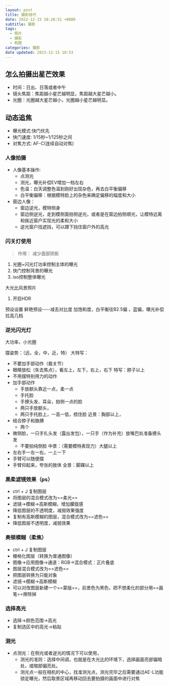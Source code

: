 ```yaml
---
layout: post
title: 摄影技巧
date: 2022-12-15 10:28:51 +0800
subtitle: 摄影
tags:
  - 照片
  - 摄影
  - 构图
categories: 摄影
date updated: 2023-12-15 10:53
---
```

## 怎么拍摄出星芒效果

+ 时间：日出、日落或者中午
+ 镜头焦距：焦距越小星芒越明显，焦距越大星芒越小。
+ 光圈：光圈越大星芒越小，光圈越小星芒越明显。

## 动态追焦

+ 曝光模式:快门优先
+ 快门速度: 1/15秒~1/125秒之间
+ 对焦方式: AF-C(连续自动对焦)

### 人像拍摄
+ 人像基本操作:
	+ 点测光
	+ 测光，曝光补偿EV增加一档左右
	+ 色温：白天调整色温到刚好出现杂色，再去白平衡偏移
	+ 白平衡偏移：根据模特脸上的杂色来确定偏移的幅度和大小
 + 窗边人像：
	 + 窗边逆光，模特侧身
	 + 窗边侧逆光，走到模侧面拍侧逆光，或者是在窗边拍侧顺光，让模特远离和挨近窗户实现光的柔和大小
	 + 逆光窗户找遮挡，可以蹲下挡住窗户外的高光

### 闪关灯使用
>作用：
> 	减少面部阴影
> 	

1. 光圈+闪光灯功率控制主体的曝光
2. 快门控制背景的曝光
3. iso控制整体曝光

大光比风景照片
1. 开启HDR


预设设置
	鲜艳预设----减去对比度 加饱和度，白平衡往B2.5偏 ，蓝偏，曝光补偿拉高几档



### 逆光闪光灯

大功率，小光圈


摆姿势：（远，全，中，近，特）
大特写：
+ 不要加手部动作（裁关节）
+ 眼睛放松（失去焦点），看左上，左下，右上，右下
特写：脖子以上
+ 不用摆特别用力的动作
+ 加手部动作
	+ 手放额头靠近一点，柔一点
	+ 手托脸
	+ 手撩头发、耳朵，拍侧一点的脸
	+ 两只手放额头，
	+ 两只手托脸上，一高一低，捂住脸
近景：胸部以上，
+ 结合脖子和胳膊
	+  两个
+ 微侧脸，一只手扎头发（露出发包），一只手（作为补充）放嘴巴处准备撩头发
	+ 不要拍纯侧脸
中景：（需要模特表现力）大腿以上
+ 左右手一左一右，一上一下
+ 手臂可以随便摆
+ 手臂仰起来，夸张的肢体
全景：脚踝以上


### 黑柔滤镜效果（ps）

+ ctrl + J 复制图层
+ 将图层的混合模式改为==柔光==
+ 滤镜->模糊->高斯模糊，增加朦胧感
+ 降低图层的不透明度，减弱效果强度
+ 复制有高斯模糊的图层，混合模式改为==滤色==
+ 降低图层不透明度，减弱效果

### 奥顿模糊（柔焦）

+ ctrl + J 复制图层
+ 栅格化图层（转换为普通图像）
+ 图像->应用图像->通道：RGB->混合模式：正片叠底
+ 图层混合模式改为==滤色==
+ 把图层转换为只能对象
+ 滤镜->模糊->高斯模糊
+ 可以对改图层新建一个==蒙版==，前景色为黑色，把不想柔化的部分用==画笔==擦除掉


### 选择高光

+ 选择->颜色范围->高光
+ 复制选区中的高光->粘贴

### 测光

+ 点测光：在侧光或者逆光的情况下可以使用，
	+ 测光的准则：选择中间调，也就是在大光比的环境下，选择画面亮部偏暗处，或暗部偏亮处。
	+ 测光点一般在相机的中心，找准测光点，测光完毕之后需要通过AE-L功能锁定曝光，然后取景区域再移动回去要拍摄的画面中进行对焦
